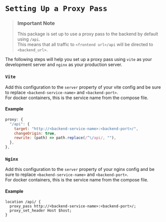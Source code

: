 # `Setting Up a Proxy Pass`

> ### Important Note
> This package is set up to use a proxy pass to the backend by default using `/api`.  
> This means that all traffic to `<frontend url>/api` will be directed to `<backend_url>`.  

The following steps will help you set up a proxy pass using `vite` as your development server and `nginx` as your production server.

### `Vite`

Add this configuration to the `server` property of your vite config and be sure to replace `<backend-service-name>` and `<backend-port>`.  
For docker containers, this is the service name from the compose file.

#### Example

```JavaScript
proxy: {
  "/api": {
    target: "http://<backend-service-name>:<backend-port>/",
    changeOrigin: true,
    rewrite: (path) => path.replace(/^\/api/, ""),
  },
},
```

### `Nginx`

Add this configuration to the `server` property of your nginx config and be sure to replace `<backend-service-name>` and `<backend-port>`.  
For docker containers, this is the service name from the compose file.

#### Example

```
location /api/ {
  proxy_pass http://<backend-service-name>:<backend-port>/;
  proxy_set_header Host $host;
}
```
